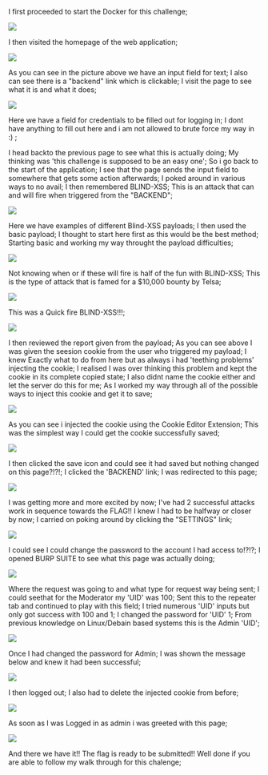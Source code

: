 I first proceeded to start the Docker for this challenge;

<img src= "./kryptos start.png">

I then visited the homepage of the web application;

<img src= "./kryptos homepage.png">

As you can see in the picture above we have an input field for text;
I also can see there is a "backend" link which is clickable;
I visit the page to see what it is and what it does;

<img src= "./kryptos login.png">

Here we have a field for credentials to be filled out for logging in;
I dont have anything to fill out here and i am not allowed to brute force my way in :) ;

I head backto the previous page to see what this is actually doing;
My thinking was 'this challenge is supposed to be an easy one'; 
So i go back to the start of the application;
I see that the page sends the input field to somewhere that gets some action afterwards;
I poked around in various ways to no avail;
I then remembered BLIND-XSS;
This is an attack that can and will fire when triggered from the "BACKEND";

<img src= "./xsshunter payload page.png.png">

Here we have examples of different Blind-XSS payloads;
I then used the basic payload;
I thought to start here first as this would be the best method;
Starting basic and working my way throught the payload difficulties;

<img src= "./kryptos home and payload.png">

Not knowing when or if these will fire is half of the fun with BLIND-XSS;
This is the type of attack that is famed for a $10,000 bounty by Telsa;

<img src= "./xsshunter payload fire.png">

This was a Quick fire BLIND-XSS!!!;

<img src= "./xsshunter report.png">

I then reviewed the report given from the payload;
As you can see above I was given the seesion cookie from the user who triggered my payload;
I knew Exactly what to do from here but as always i had 'teething problems' injecting the cookie;
I realised I was over thinking this problem and kept the cookie in its complete copied state;
I also didnt name the cookie either and let the server do this for me;
As I worked my way through all of the possible ways to inject this cookie and get it to save;

<img src= "./kryptos adding cookie homepage.png">

As you can see i injected the cookie using the Cookie Editor Extension;
This was the simplest way I could get the cookie successfully saved;

<img src= "./kryptos injecting cookie.png">

I then clicked the save icon and could see it had saved but nothing changed on this page?!?!;
I clicked the 'BACKEND' link;
I was redirected to this page;

<img src= "./kryptos tickets.png">

I was getting more and more excited by now;
I've had 2 successful attacks work in sequence towards the FLAG!!
I knew I had to be halfway or closer by now;
I carried on poking around by clicking the "SETTINGS" link;

<img src= "./kryptos settings.png">

I could see I could change the password to the account I had access to!?!?;
I opened BURP SUITE to see what this page was actually doing;

<img src= "./starting burpsuite.png">

Where the request was going to and what type for request way being sent;
I could seethat for the Moderator my 'UID' was 100;
Sent this to the repeater tab and continued to play with this field;
I tried numerous 'UID' inputs but only got success with 100 and 1;
I changed the password for 'UID' 1;
From previous knowledge on Linux/Debain based systems this is the Admin 'UID';

<img src= "./intercepted code in burpsuite.png">

Once I had changed the password for Admin;
I was shown the message below and knew it had been successful;

<img src= "./kryptos change password.png">

I then logged out;
I also had to delete the injected cookie from before;

<img src= "./kryptos admin login.png">

As soon as I was Logged in as admin i was greeted with this page;

<img src= "./kryptos vault flag.png">

And there we have it!!
The flag is ready to be submitted!!
Well done if you are able to follow my walk through for this chalenge;

